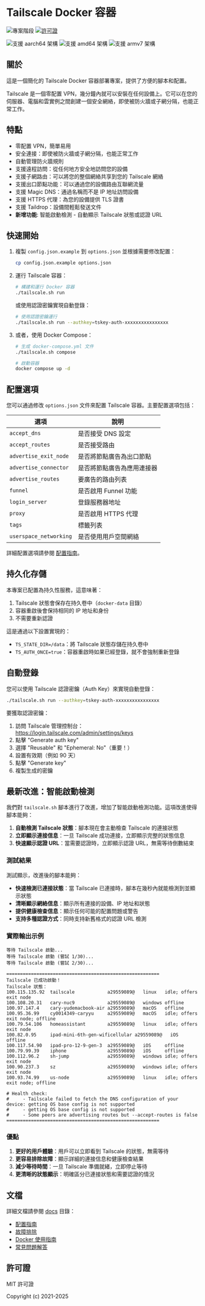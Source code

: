 # Tailscale Docker 容器

![專案階段][project-stage-shield]
[![許可證][license-shield]](LICENSE.md)

![支援 aarch64 架構][aarch64-shield]
![支援 amd64 架構][amd64-shield]
![支援 armv7 架構][armv7-shield]

## 關於

這是一個簡化的 Tailscale Docker 容器部署專案，提供了方便的腳本和配置。

Tailscale 是一個零配置 VPN，幾分鐘內就可以安裝在任何設備上。它可以在您的伺服器、電腦和雲實例之間創建一個安全網絡，即使被防火牆或子網分隔，也能正常工作。

## 特點

- 零配置 VPN，簡單易用
- 安全連接：即使被防火牆或子網分隔，也能正常工作
- 自動管理防火牆規則
- 支援遠程訪問：從任何地方安全地訪問您的設備
- 支援子網路由：可以將您的整個網絡共享到您的 Tailscale 網絡
- 支援出口節點功能：可以通過您的設備路由互聯網流量
- 支援 Magic DNS：通過名稱而不是 IP 地址訪問設備
- 支援 HTTPS 代理：為您的設備提供 TLS 證書
- 支援 Taildrop：設備間輕鬆發送文件
- **新增功能**: 智能啟動檢測 - 自動顯示 Tailscale 狀態或認證 URL

## 快速開始

1. 複製 `config.json.example` 到 `options.json` 並根據需要修改配置：
   ```bash
   cp config.json.example options.json
   ```

2. 運行 Tailscale 容器：
   ```bash
   # 構建和運行 Docker 容器
   ./tailscale.sh run
   ```

   或使用認證密鑰實現自動登錄：
   ```bash
   # 使用認證密鑰運行
   ./tailscale.sh run --authkey=tskey-auth-xxxxxxxxxxxxxxxx
   ```

3. 或者，使用 Docker Compose：
   ```bash
   # 生成 docker-compose.yml 文件
   ./tailscale.sh compose
   
   # 啟動容器
   docker compose up -d
   ```

## 配置選項

您可以通過修改 `options.json` 文件來配置 Tailscale 容器。主要配置選項包括：

| 選項 | 說明 |
|------|------|
| `accept_dns` | 是否接受 DNS 設定 |
| `accept_routes` | 是否接受路由 |
| `advertise_exit_node` | 是否將節點廣告為出口節點 |
| `advertise_connector` | 是否將節點廣告為應用連接器 |
| `advertise_routes` | 要廣告的路由列表 |
| `funnel` | 是否啟用 Funnel 功能 |
| `login_server` | 登錄服務器地址 |
| `proxy` | 是否啟用 HTTPS 代理 |
| `tags` | 標籤列表 |
| `userspace_networking` | 是否使用用戶空間網絡 |

詳細配置選項請參閱 [配置指南](docs/configuration.md)。

## 持久化存儲

本專案已配置為持久性服務，這意味著：

1. Tailscale 狀態會保存在持久卷中（`docker-data` 目錄）
2. 容器重啟後會保持相同的 IP 地址和身份
3. 不需要重新認證

這是通過以下設置實現的：
- `TS_STATE_DIR=/data`：將 Tailscale 狀態存儲在持久卷中
- `TS_AUTH_ONCE=true`：容器重啟時如果已經登錄，就不會強制重新登錄

## 自動登錄

您可以使用 Tailscale 認證密鑰（Auth Key）來實現自動登錄：

```bash
./tailscale.sh run --authkey=tskey-auth-xxxxxxxxxxxxxxxx
```

要獲取認證密鑰：
1. 訪問 Tailscale 管理控制台：https://login.tailscale.com/admin/settings/keys
2. 點擊 "Generate auth key"
3. 選擇 "Reusable" 和 "Ephemeral: No"（重要！）
4. 設置有效期（例如 90 天）
5. 點擊 "Generate key"
6. 複製生成的密鑰

## 最新改進：智能啟動檢測

我們對 `tailscale.sh` 腳本進行了改進，增加了智能啟動檢測功能。這項改進使得腳本能夠：

1. **自動檢測 Tailscale 狀態**：腳本現在會主動檢查 Tailscale 的連接狀態
2. **立即顯示連接信息**：一旦 Tailscale 成功連接，立即顯示完整的狀態信息
3. **快速顯示認證 URL**：當需要認證時，立即顯示認證 URL，無需等待倒數結束

### 測試結果

測試顯示，改進後的腳本能夠：

- **快速檢測已連接狀態**：當 Tailscale 已連接時，腳本在幾秒內就能檢測到並顯示狀態
- **清晰顯示網絡信息**：顯示所有連接的設備、IP 地址和狀態
- **提供健康檢查信息**：顯示任何可能的配置問題或警告
- **支持多種認證方式**：同時支持新舊格式的認證 URL 檢測

### 實際輸出示例

```
等待 Tailscale 啟動...
等待 Tailscale 啟動 (嘗試 1/30)...
等待 Tailscale 啟動 (嘗試 2/30)...

========================================================
Tailscale 已成功啟動！
Tailscale 狀態：
100.115.135.92  tailscale            a29559089@   linux   idle; offers exit node
100.108.20.31   cary-nuc9            a29559089@   windows offline
100.97.147.4    cary-yudemacbook-air a29559089@   macOS   offline
100.95.36.99    cy0014349-caryyu     a29559089@   macOS   idle; offers exit node; offline
100.79.54.106   homeassistant        a29559089@   linux   idle; offers exit node
100.82.0.95     ipad-mini-6th-gen-wificellular a29559089@   iOS     offline
100.117.54.90   ipad-pro-12-9-gen-3  a29559089@   iOS     offline
100.79.99.39    iphone               a29559089@   iOS     offline
100.112.96.2    sh-jump              a29559089@   windows idle; offers exit node
100.90.237.3    sz                   a29559089@   windows idle; offers exit node
100.93.74.99    us-node              a29559089@   linux   idle; offers exit node; offline

# Health check:
#     - Tailscale failed to fetch the DNS configuration of your device: getting OS base config is not supported
#     - getting OS base config is not supported
#     - Some peers are advertising routes but --accept-routes is false
========================================================
```

### 優點

1. **更好的用戶體驗**：用戶可以立即看到 Tailscale 的狀態，無需等待
2. **更容易排除故障**：顯示詳細的連接信息和健康檢查結果
3. **減少等待時間**：一旦 Tailscale 準備就緒，立即停止等待
4. **更清晰的狀態顯示**：明確區分已連接狀態和需要認證的情況

## 文檔

詳細文檔請參閱 [docs](docs) 目錄：

- [配置指南](docs/configuration.md)
- [故障排除](docs/troubleshooting.md)
- [Docker 使用指南](docs/docker.md)
- [常見問題解答](docs/faq.md)

## 許可證

MIT 許可證

Copyright (c) 2021-2025

[aarch64-shield]: https://img.shields.io/badge/aarch64-yes-green.svg
[amd64-shield]: https://img.shields.io/badge/amd64-yes-green.svg
[armv7-shield]: https://img.shields.io/badge/armv7-yes-green.svg
[license-shield]: https://img.shields.io/badge/license-MIT-blue.svg
[project-stage-shield]: https://img.shields.io/badge/project%20stage-stable-green.svg
